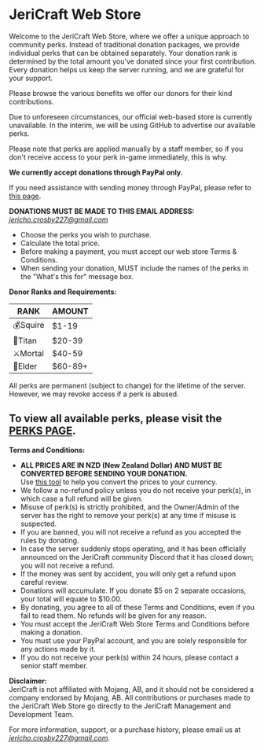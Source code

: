 # JeriCraft Web Store

Welcome to the JeriCraft Web Store, where we offer a unique approach to community perks. Instead of traditional donation packages, we provide individual perks that can be obtained separately. Your donation rank is determined by the total amount you've donated since your first contribution. Every donation helps us keep the server running, and we are grateful for your support.

Please browse the various benefits we offer our donors for their kind contributions.

Due to unforeseen circumstances, our official web-based store is currently unavailable. In the interim, we will be using GitHub to advertise our available perks.

Please note that perks are applied manually by a staff member, so if you don't receive access to your perk in-game immediately, this is why.

**We currently accept donations through PayPal only.**

If you need assistance with sending money through PayPal, please refer to [this page](https://www.paypal.com/hk/cshelp/article/how-do-i-send-payments-help293).

**DONATIONS MUST BE MADE TO THIS EMAIL ADDRESS:**<br>
*jericho.crosby227@gmail.com*
- Choose the perks you wish to purchase.
- Calculate the total price.
- Before making a payment, you must accept our web store Terms & Conditions.
- When sending your donation, MUST include the names of the perks in the "What's this for" message box.

**Donor Ranks and Requirements:**

| RANK | AMOUNT |
|------|--------|
| 💰Squire | $1-19 |
| 🔱Titan | $20-39 |
| ⚔️Mortal | $40-59 |
| 💎Elder | $60-89+ |

All perks are permanent (subject to change) for the lifetime of the server. However, we may revoke access if a perk is abused.

## To view all available perks, please visit the [PERKS PAGE](https://github.com/Chalwk77/JeriCraftDocs/blob/main/docs/webstore/perks.md).

**Terms and Conditions:**
- **ALL PRICES ARE IN NZD (New Zealand Dollar) AND MUST BE CONVERTED BEFORE SENDING YOUR DONATION.**<br>
   Use [this tool](https://www.ofx.com/en-nz/currency-converter/) to help you convert the prices to your currency.
- We follow a no-refund policy unless you do not receive your perk(s), in which case a full refund will be given. 
- Misuse of perk(s) is strictly prohibited, and the Owner/Admin of the server has the right to remove your perk(s) at any time if misuse is suspected.
- If you are banned, you will not receive a refund as you accepted the rules by donating.
- In case the server suddenly stops operating, and it has been officially announced on the JeriCraft community Discord that it has closed down; you will not receive a refund. 
- If the money was sent by accident, you will only get a refund upon careful review. 
- Donations will accumulate. If you donate $5 on 2 separate occasions, your total will equate to $10.00. 
- By donating, you agree to all of these Terms and Conditions, even if you fail to read them. No refunds will be given for any reason.
- You must accept the JeriCraft Web Store Terms and Conditions before making a donation.
- You must use your PayPal account, and you are solely responsible for any actions made by it.
- If you do not receive your perk(s) within 24 hours, please contact a senior staff member.

**Disclaimer:**<br>
JeriCraft is not affiliated with Mojang, AB, and it should not be considered a company endorsed by Mojang, AB. All contributions or purchases made to the JeriCraft Web Store go directly to the JeriCraft Management and Development Team.

For more information, support, or a purchase history, please email us at *jericho.crosby227@gmail.com*.